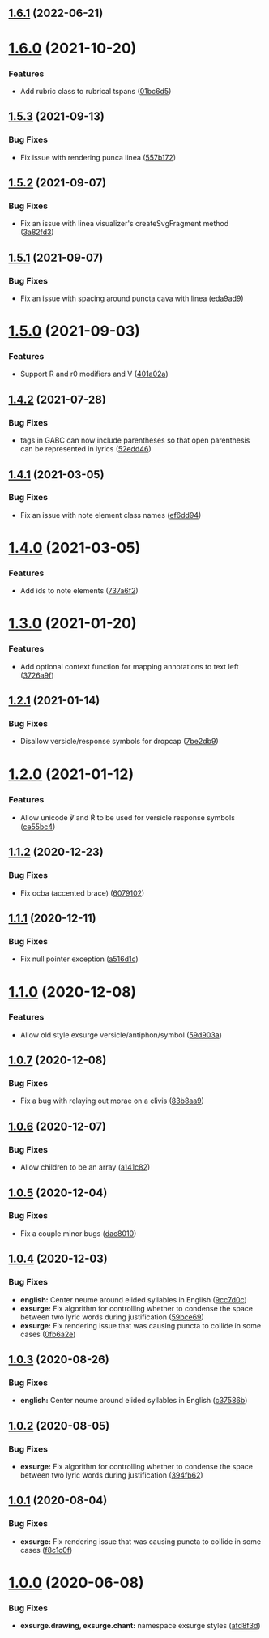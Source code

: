 ## [1.6.1](https://github.com/frmatthew/exsurge/compare/v1.6.0...v1.6.1) (2022-06-21)



# [1.6.0](https://github.com/frmatthew/exsurge/compare/v1.5.3...v1.6.0) (2021-10-20)


### Features

* Add rubric class to rubrical tspans ([01bc6d5](https://github.com/frmatthew/exsurge/commit/01bc6d5bf9a0f0a1555fd605d8d84b1588b95788))



## [1.5.3](https://github.com/frmatthew/exsurge/compare/v1.5.2...v1.5.3) (2021-09-13)


### Bug Fixes

* Fix issue with rendering punca linea ([557b172](https://github.com/frmatthew/exsurge/commit/557b172227e199a8bfd0f3c8941f953357a751ba))



## [1.5.2](https://github.com/frmatthew/exsurge/compare/v1.5.1...v1.5.2) (2021-09-07)


### Bug Fixes

* Fix an issue with linea visualizer's createSvgFragment method ([3a82fd3](https://github.com/frmatthew/exsurge/commit/3a82fd3004ba53d362c75cbd7059abcb59f6283c))



## [1.5.1](https://github.com/frmatthew/exsurge/compare/v1.5.0...v1.5.1) (2021-09-07)


### Bug Fixes

* Fix an issue with spacing around puncta cava with linea ([eda9ad9](https://github.com/frmatthew/exsurge/commit/eda9ad94581aff55ab47cd2e783b882d12e85576))



# [1.5.0](https://github.com/frmatthew/exsurge/compare/v1.4.2...v1.5.0) (2021-09-03)


### Features

* Support R and r0 modifiers and V ([401a02a](https://github.com/frmatthew/exsurge/commit/401a02a7fef13b980d3b7249bb1a83f835df2183))



## [1.4.2](https://github.com/frmatthew/exsurge/compare/v1.4.1...v1.4.2) (2021-07-28)


### Bug Fixes

* <v> tags in GABC can now include parentheses so that open parenthesis can be represented in lyrics ([52edd46](https://github.com/frmatthew/exsurge/commit/52edd46679bf68e8bbc1ec258e7e1ea3e6d646e1))



## [1.4.1](https://github.com/frmatthew/exsurge/compare/v1.4.0...v1.4.1) (2021-03-05)


### Bug Fixes

* Fix an issue with note element class names ([ef6dd94](https://github.com/frmatthew/exsurge/commit/ef6dd941ea49ee5446f0176c3dda1ca6a210c278))



# [1.4.0](https://github.com/frmatthew/exsurge/compare/v1.3.0...v1.4.0) (2021-03-05)


### Features

* Add ids to note elements ([737a6f2](https://github.com/frmatthew/exsurge/commit/737a6f290d1c7beb63bb5be127d85fb25ae29d77))



# [1.3.0](https://github.com/frmatthew/exsurge/compare/v1.2.1...v1.3.0) (2021-01-20)


### Features

* Add optional context function for mapping annotations to text left ([3726a9f](https://github.com/frmatthew/exsurge/commit/3726a9f5acd80b13899243396d67294bac095107))



## [1.2.1](https://github.com/frmatthew/exsurge/compare/v1.2.0...v1.2.1) (2021-01-14)


### Bug Fixes

* Disallow versicle/response symbols for dropcap ([7be2db9](https://github.com/frmatthew/exsurge/commit/7be2db958190b40480bee4abfabebae211f17772))



# [1.2.0](https://github.com/frmatthew/exsurge/compare/v1.1.2...v1.2.0) (2021-01-12)


### Features

* Allow unicode ℣ and ℟ to be used for versicle response symbols ([ce55bc4](https://github.com/frmatthew/exsurge/commit/ce55bc418b1cb09537156ae310414df5ebcadde5))



## [1.1.2](https://github.com/frmatthew/exsurge/compare/v1.1.1...v1.1.2) (2020-12-23)


### Bug Fixes

* Fix ocba (accented brace) ([6079102](https://github.com/frmatthew/exsurge/commit/6079102f72a31e7d603ef5ace521125b86003c0d))



## [1.1.1](https://github.com/frmatthew/exsurge/compare/v1.1.0...v1.1.1) (2020-12-11)


### Bug Fixes

* Fix null pointer exception ([a516d1c](https://github.com/frmatthew/exsurge/commit/a516d1c7aa0f10ccb3124402f17d867b67242cdf))



# [1.1.0](https://github.com/frmatthew/exsurge/compare/v1.0.7...v1.1.0) (2020-12-08)


### Features

* Allow old style exsurge versicle/antiphon/symbol ([59d903a](https://github.com/frmatthew/exsurge/commit/59d903a7e24d5f02f085f0a389e1be1038bf0340))



## [1.0.7](https://github.com/frmatthew/exsurge/compare/v1.0.6...v1.0.7) (2020-12-08)


### Bug Fixes

* Fix a bug with relaying out morae on a clivis ([83b8aa9](https://github.com/frmatthew/exsurge/commit/83b8aa946539b96f2b2f596e47cacefb71f5eb3b))



## [1.0.6](https://github.com/frmatthew/exsurge/compare/v1.0.5...v1.0.6) (2020-12-07)


### Bug Fixes

* Allow children to be an array ([a141c82](https://github.com/frmatthew/exsurge/commit/a141c82de61ec24f1852c599dad2f3b25cce88af))



## [1.0.5](https://github.com/frmatthew/exsurge/compare/v1.0.4...v1.0.5) (2020-12-04)


### Bug Fixes

* Fix a couple minor bugs ([dac8010](https://github.com/frmatthew/exsurge/commit/dac801094bea331cbc9339d302d5d9fd8cb459db))



## [1.0.4](https://github.com/frmatthew/exsurge/compare/v1.0.3...v1.0.4) (2020-12-03)


### Bug Fixes

* **english:** Center neume around elided syllables in English ([9cc7d0c](https://github.com/frmatthew/exsurge/commit/9cc7d0cd831643e8a6b2fb7cdcc004a3a83da3b2))
* **exsurge:** Fix algorithm for controlling whether to condense the space between two lyric words during justification ([59bce69](https://github.com/frmatthew/exsurge/commit/59bce6911eed1813d6511d51d7ae8833e2e9993b))
* **exsurge:** Fix rendering issue that was causing puncta to collide in some cases ([0fb6a2e](https://github.com/frmatthew/exsurge/commit/0fb6a2e8f8d53fec526e2671bd95fa51b4f41417))



## [1.0.3](https://github.com/frmatthew/exsurge/compare/v1.0.2...v1.0.3) (2020-08-26)


### Bug Fixes

* **english:** Center neume around elided syllables in English ([c37586b](https://github.com/frmatthew/exsurge/commit/c37586be3b3c67ca3da927f671c25e404b8eb8d6))



## [1.0.2](https://github.com/frmatthew/exsurge/compare/v1.0.1...v1.0.2) (2020-08-05)


### Bug Fixes

* **exsurge:** Fix algorithm for controlling whether to condense the space between two lyric words during justification ([394fb62](https://github.com/frmatthew/exsurge/commit/394fb62c98e8ca0d34aacb7464baced7dd7ec311))



## [1.0.1](https://github.com/frmatthew/exsurge/compare/v1.0.0...v1.0.1) (2020-08-04)


### Bug Fixes

* **exsurge:** Fix rendering issue that was causing puncta to collide in some cases ([f8c1c0f](https://github.com/frmatthew/exsurge/commit/f8c1c0feecb4775eed2eb61b27b953e91ca733a9))



# [1.0.0](https://github.com/frmatthew/exsurge/compare/afd8f3d21e8f9a1dba6b32934b634ccda483d2ed...v1.0.0) (2020-06-08)


### Bug Fixes

* **exsurge.drawing, exsurge.chant:** namespace exsurge styles ([afd8f3d](https://github.com/frmatthew/exsurge/commit/afd8f3d21e8f9a1dba6b32934b634ccda483d2ed))



